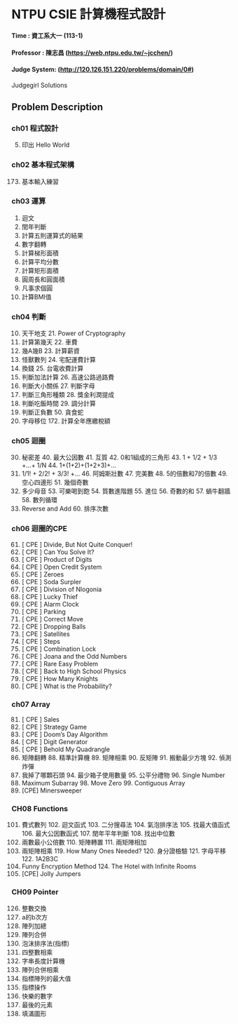 # NTPU CSIE  計算機程式設計 
#### Time : 資工系大一 (113-1)
#### Professor : 陳志昌 (https://web.ntpu.edu.tw/~jcchen/)
#### Judge System: (http://120.126.151.220/problems/domain/0#)
Judgegirl Solutions

## Problem Description

### ch01 程式設計
5. 印出 Hello World

### ch02 基本程式架構
173. 基本輸入練習

### ch03 運算
1. 迴文
2. 閏年判斷
3. 計算五則運算式的結果
4. 數字翻轉
6. 計算梯形面積
7. 計算平均分數
8. 計算矩形面積
9. 圓周長和圓面積
300. 凡事求個圓
301. 計算BMI值

### ch04 判斷
10. 天干地支  21. Power of Cryptography
11. 計算第幾天   22. 車費
12. 幾A幾B  23. 計算薪資
13. 怪獸數列  24. 宅配運費計算
14. 換錢  25. 台電收費計算
15. 判斷加法計算  26. 高速公路過路費 
16. 判斷大小關係  27. 判斷字母
17. 判斷三角形種類  28. 獎金利潤提成
18. 判斷吃飯時間  29. 調分計算
19. 判斷正負數  50. 貪食蛇
20. 字母移位  172. 計算全年應繳稅額
           
### ch05 迴圈
30. 秘密差  40. 最大公因數  41. 互質  42. 0和1組成的三角形  43. 1 + 1/2 + 1/3 +...+ 1/N  44. 1+(1+2)+(1+2+3)+...
45. 1/1! + 2/2! + 3/3! +...  46. 阿姆斯壯數  47. 完美數  48. 5的倍數和7的倍數  49. 空心四邊形  51. 幾個奇數
52. 多少母音  53. 可樂喝到飽  54. 質數進階題  55. 進位  56. 奇數的和  57. 蝸牛翻牆  58. 數列循環
59. Reverse and Add  60. 排序次數

### ch06 迴圈的CPE
61. [ CPE ] Divide, But Not Quite Conquer!
62. [ CPE ] Can You Solve It?
63. [ CPE ] Product of Digits
64. [ CPE ] Open Credit System
65. [ CPE ] Zeroes
66. [ CPE ] Soda Surpler
67. [ CPE ] Division of Nlogonia
68. [ CPE ] Lucky Thief
69. [ CPE ] Alarm Clock
70. [ CPE ] Parking
71. [ CPE ] Correct Move
72. [ CPE ] Dropping Balls
73. [ CPE ] Satellites
74. [ CPE ] Steps
75. [ CPE ] Combination Lock
76. [ CPE ] Joana and the Odd Numbers
77. [ CPE ] Rare Easy Problem
78. [ CPE ] Back to High School Physics
79. [ CPE ] How Many Knights
80. [ CPE ] What is the Probability?

### ch07 Array
81. [ CPE ] Sales
82. [ CPE ] Strategy Game
83. [ CPE ] Doom’s Day Algorithm
84. [ CPE ] Digit Generator
85. [ CPE ] Behold My Quadrangle
86. 矩陣翻轉  88. 精準計算機  89. 矩陣相乘  90. 反矩陣  91. 搬動最少方塊  92. 偵測炸彈
93. 我掉了哪顆石頭  94. 最少箱子使用數量  95. 公平分禮物  96. Single Number
97. Maximum Subarray  98. Move Zero  99. Contiguous Array
100. [CPE] Minersweeper

### CH08 Functions
101. 費式數列  102. 迴文函式  103. 二分搜尋法  104. 氣泡排序法  105. 找最大值函式  106. 最大公因數函式  107. 閏年平年判斷  108. 找出中位數
109. 兩數最小公倍數  110. 矩陣轉置  111. 兩矩陣相加
112. 兩矩陣相乘  119. How Many Ones Needed?  120. 身分證檢驗  121. 字母平移  122. 1A2B3C
123. Funny Encryption Method  124. The Hotel with Infinite Rooms
125. [CPE] Jolly Jumpers

### CH09 Pointer
126. 整數交換
127. a的b次方
128. 陣列加總
129. 陣列合併
132. 泡沫排序法(指標)
133. 四整數相乘
134. 字串長度計算機
135. 陣列合併相乘
138. 指標陣列的最大值
139. 指標操作
140. 快樂的數字
141. 最後的元素
142. 填滿圖形


